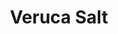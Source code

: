 ---
title: "Veruca Salt"
summary: "Veruca Salt is an American alternative rock band founded in Chicago in 1992 by vocalist-guitarists Nina Gordon and Louise Post, drummer Jim Shapiro, and bassist Steve Lack. They are best known for their first single, \"Seether\", which was released on the 1994 album American Thighs. That success was followed up with 1997's Eight Arms to Hold You. By 1998, Post was the only original member still in the band and continued on with other musicians. Veruca Salt released the album Resolver in 2000 and the album IV in 2006. After a hiatus in 2012, the band reformed with its original lineup. Their fifth studio album, Ghost Notes, was released in 2015."
image: "veruca-salt.jpg"
apple_music_artist_url: "https://music.apple.com/gb/artist/veruca-salt/112440"
wikipedia_url: "https://en.wikipedia.org/wiki/Veruca_Salt"
---